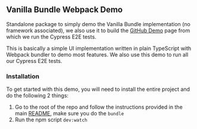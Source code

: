 ## Vanilla Bundle Webpack Demo

Standalone package to simply demo the Vanilla Bundle implementation (no framework associated), we also use it to build the [GitHub Demo](https://slickgrid-stellar.github.io/slickgrid-universal) page from which we run the Cypress E2E tests.

This is basically a simple UI implementation written in plain TypeScript with Webpack bundler to demo most features. We also use this demo to run all our Cypress E2E tests.

### Installation
To get started with this demo, you will need to install the entire project and do the following 2 things:
1. Go to the root of the repo and follow the instructions provided in the main [README](https://github.com/slickgrid-stellar/slickgrid-universal#installation), make sure you do the `bundle`
2. Run the npm script `dev:watch`
